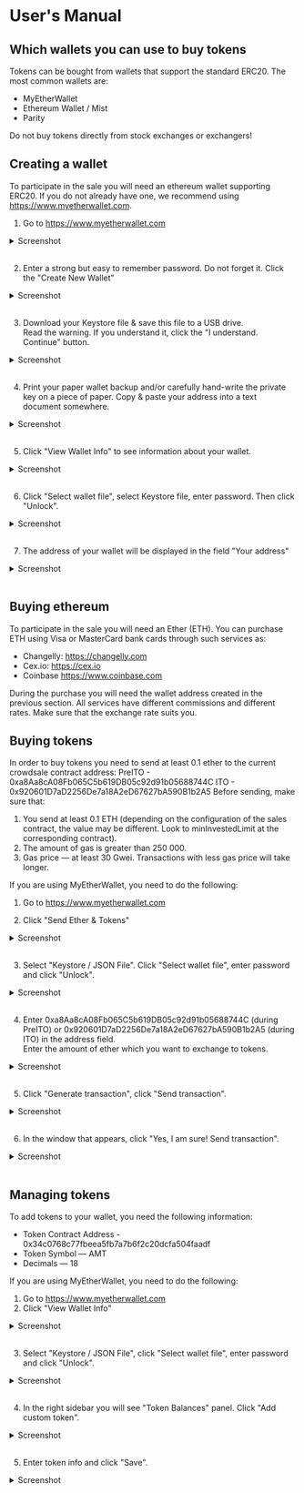 # User's Manual

## Which wallets you can use to buy tokens
Tokens can be bought from wallets that support the standard ERC20.
The most common wallets are:
* MyEtherWallet
* Ethereum Wallet / Mist
* Parity

Do not buy tokens directly from stock exchanges or exchangers!

## Creating a wallet
To participate in the sale you will need an ethereum wallet supporting ERC20.
If you do not already have one, we recommend using https://www.myetherwallet.com.

1. Go to https://www.myetherwallet.com
  <details><summary>Screenshot</summary>

  ![creating_a_wallet_01](images/creating_a_wallet_01.jpg)

  </details><br>

2. Enter a strong but easy to remember password. Do not forget it. Click the "Create New Wallet"
  <details><summary>Screenshot</summary>

  ![creating_a_wallet_02](images/creating_a_wallet_02.jpg)

  </details><br>

3. Download your Keystore file & save this file to a USB drive.  
Read the warning. If you understand it, click the "I understand. Continue" button.
  <details><summary>Screenshot</summary>

  ![creating_a_wallet_03](images/creating_a_wallet_03.jpg)

  </details><br>

4. Print your paper wallet backup and/or carefully hand-write the private key on a piece of paper. Copy & paste your address into a text document somewhere.
  <details><summary>Screenshot</summary>

  ![creating_a_wallet_04](images/creating_a_wallet_04.jpg)

  </details><br>

5. Click "View Wallet Info" to see information about your wallet.
  <details><summary>Screenshot</summary>

  ![creating_a_wallet_05](images/creating_a_wallet_05.jpg)

  </details><br>

6. Click "Select wallet file", select Keystore file, enter password. Then click "Unlock".
  <details><summary>Screenshot</summary>

  ![creating_a_wallet_06](images/creating_a_wallet_06.jpg)

  </details><br>

7. The address of your wallet will be displayed in the field "Your address"
  <details><summary>Screenshot</summary>

  ![creating_a_wallet_07](images/creating_a_wallet_07.jpg)

  </details><br>

## Buying ethereum
To participate in the sale you will need an Ether (ETH).
You can purchase ETH using Visa or MasterCard bank cards through such services as:
* Changelly: https://changelly.com
* Cex.io: https://cex.io
* Coinbase https://www.coinbase.com

During the purchase you will need the wallet address created in the previous section.
All services have different commissions and different rates.
Make sure that the exchange rate suits you.

## Buying tokens
In order to buy tokens you need to send at least 0.1 ether to the current crowdsale contract address: PreITO - 0xa8Aa8cA08Fb065C5b619DB05c92d91b05688744C
ITO - 0x920601D7aD2256De7a18A2eD67627bA590B1b2A5
Before sending, make sure that:
1. You send at least 0.1 ETH (depending on the configuration of the sales contract, the value may be different. Look to minInvestedLimit at the corresponding contract).
2. The amount of gas is greater than 250 000.
3. Gas price — at least 30 Gwei. Transactions with less gas price will take longer.

If you are using MyEtherWallet, you need to do the following:
1. Go to https://www.myetherwallet.com

2. Click "Send Ether & Tokens"
  <details><summary>Screenshot</summary>

  ![buying_tokens_01](images/buying_tokens_01.jpg)

  </details><br>

3. Select "Keystore / JSON File". Click "Select wallet file", enter password and click "Unlock".
  <details><summary>Screenshot</summary>

  ![buying_tokens_02](images/buying_tokens_02.jpg)

  </details><br>

4. Enter 0xa8Aa8cA08Fb065C5b619DB05c92d91b05688744C (during PreITO) or 0x920601D7aD2256De7a18A2eD67627bA590B1b2A5 (during ITO) in the address field.  
Enter the amount of ether which you want to exchange to tokens.
  <details><summary>Screenshot</summary>

  ![buying_tokens_03](images/buying_tokens_03.jpg)

  </details><br>

5. Click "Generate transaction", click "Send transaction".
  <details><summary>Screenshot</summary>

  ![buying_tokens_04](images/buying_tokens_04.jpg)

  </details><br>

6. In the window that appears, click "Yes, I am sure! Send transaction".
  <details><summary>Screenshot</summary>

  ![buying_tokens_05](images/buying_tokens_05.jpg)

  </details><br>

## Managing tokens
To add tokens to your wallet, you need the following information:
* Token Contract Address - 0x34c0768c77fbeea5fb7a7b6f2c20dcfa504faadf
* Token Symbol — AMT
* Decimals — 18

If you are using MyEtherWallet, you need to do the following:
1. Go to https://www.myetherwallet.com
2. Click "View Wallet Info"
  <details><summary>Screenshot</summary>

  ![creating_a_wallet_01](images/creating_a_wallet_01.jpg)

  </details><br>

3. Select "Keystore / JSON File", click "Select wallet file", enter password and click "Unlock".
  <details><summary>Screenshot</summary>

  ![creating_a_wallet_06](images/creating_a_wallet_06.jpg)

  </details><br>

4. In the right sidebar you will see "Token Balances" panel. Click "Add custom token".
  <details><summary>Screenshot</summary>

  ![managing_tokens_03](images/managing_tokens_03.jpg)

  </details><br>

5. Enter token info and click "Save".
  <details><summary>Screenshot</summary>

  ![managing_tokens_04](images/managing_tokens_04.jpg)

  </details><br>
